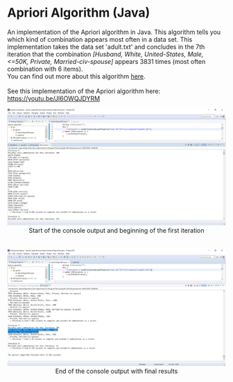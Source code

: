 # Apriori Algorithm (Java)
An implementation of the Apriori algorithm in Java.
This algorithm tells you which kind of combination appears most often in a data set. 
This implementation takes the data set 'adult.txt' and concludes in the 7th iteration that the combination *[Husband, White, United-States, Male, <=50K, Private, Married-civ-spouse]* appears 3831 times (most often combination with 6 items). <br>
You can find out more about this algorithm <a href="https://www.geeksforgeeks.org/apriori-algorithm/">here</a>.
<br><br>
See this implementation of the Apriori algorithm here: https://youtu.be/Jl6OWQJDYRM

<p align="center">
<img src="https://raw.githubusercontent.com/gh28942/Apriori_algorithm/master/screenshot/scr-apriori-1.jpg">
<br>Start of the console output and beginning of the first iteration</br>
<br><br>

<img src="https://raw.githubusercontent.com/gh28942/Apriori_algorithm/master/screenshot/scr-apriori-2.jpg">
<br>End of the console output with final results</br>
<br><br>
</p>
